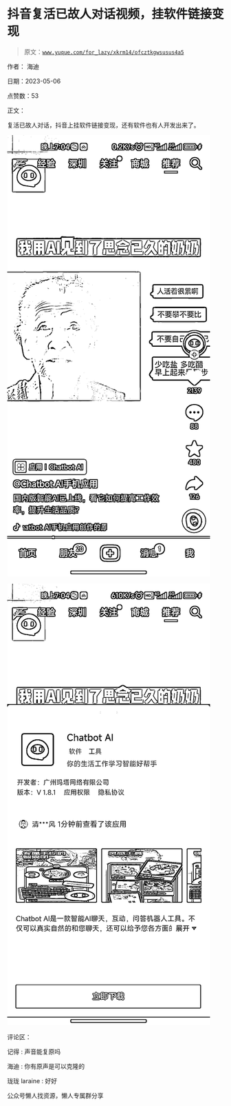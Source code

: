 # 抖音复活已故人对话视频，挂软件链接变现

> 原文：[`www.yuque.com/for_lazy/xkrm14/ofcztkgwsusus4a5`](https://www.yuque.com/for_lazy/xkrm14/ofcztkgwsusus4a5)

作者： 海迪

日期：2023-05-06

点赞数：53

正文：

复活已故人对话，抖音上挂软件链接变现，还有软件也有人开发出来了。

![](img/10acc9385a0339dda0c4c95da64427be.png)

![](img/e07049d53dce705f4c8fa1adf8fc35a7.png)

评论区：

记得 : 声音能复原吗

海迪 : 你有原声是可以克隆的

珑珑 laraine : 好好

公众号懒人找资源，懒人专属群分享

